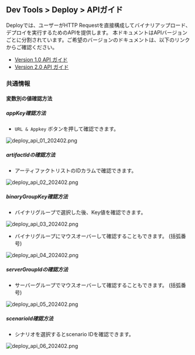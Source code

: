 ## Dev Tools > Deploy > APIガイド

Deployでは、ユーザーがHTTP Requestを直接構成してバイナリアップロード、デプロイを実行するためのAPIを提供します。
本ドキュメントはAPIバージョンごとに分割されています。ご希望のバージョンのドキュメントは、以下のリンクからご確認ください。

- [Version 1.0 API ガイド](/Dev%20Tools/Deploy/ja/api-guide-v1.0/)
- [Version 2.0 API ガイド](/Dev%20Tools/Deploy/ja/api-guide-v2.0/)

### 共通情報
#### 変数別の値確認方法

##### appKey確認方法
* `URL & Appkey` ボタンを押して確認できます。

![deploy_api_01_202402.png](https://static.toastoven.net/prod_tcdeploy/deploy_api_01_202402.png)

##### artifactIdの確認方法
* アーティファクトリストのIDカラムで確認できます。

![deploy_api_02_202402.png](https://static.toastoven.net/prod_tcdeploy/deploy_api_02_202402.png)

##### binaryGroupKey確認方法
* バイナリグループで選択した後、Key値を確認できます。

![deploy_api_03_202402.png](https://static.toastoven.net/prod_tcdeploy/deploy_api_03_202402.png)
* バイナリグループにマウスオーバーして確認することもできます。 (括弧番号)

![deploy_api_04_202402.png](https://static.toastoven.net/prod_tcdeploy/deploy_api_04_202402.png)

##### serverGroupIdの確認方法
* サーバーグループでマウスオーバーして確認することもできます。 (括弧番号)

![deploy_api_05_202402.png](https://static.toastoven.net/prod_tcdeploy/deploy_api_05_202402.png)

##### scenarioId確認方法
* シナリオを選択するとscenario IDを確認できます。

![deploy_api_06_202402.png](https://static.toastoven.net/prod_tcdeploy/deploy_api_06_202402.png)
